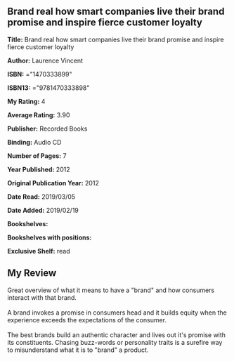 ## Brand real how smart companies live their brand promise and inspire fierce customer loyalty

**Title:** Brand real how smart companies live their brand promise and inspire fierce customer loyalty

**Author:** Laurence Vincent

**ISBN:** ="1470333899"

**ISBN13:** ="9781470333898"

**My Rating:** 4

**Average Rating:** 3.90

**Publisher:** Recorded Books

**Binding:** Audio CD

**Number of Pages:** 7

**Year Published:** 2012

**Original Publication Year:** 2012

**Date Read:** 2019/03/05

**Date Added:** 2019/02/19

**Bookshelves:** 

**Bookshelves with positions:** 

**Exclusive Shelf:** read


## My Review

Great overview of what it means to have a "brand" and how consumers interact with that brand.<br/><br/>A brand invokes a promise in consumers head and it builds equity when the experience exceeds the expectations of the consumer.<br/><br/>The best brands build an authentic character and lives out it's promise with its constituents. Chasing buzz-words or personality traits is a surefire way to misunderstand what it is to "brand" a product.
